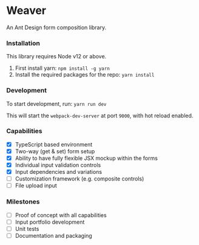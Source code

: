 # Weaver

An Ant Design form composition library.

### Installation

This library requires Node v12 or above.

1. First install yarn: `npm install -g yarn`
2. Install the required packages for the repo: `yarn install`

### Development

To start development, run: `yarn run dev`

This will start the `webpack-dev-server` at port `9000`, with hot reload enabled.

### Capabilities

- [x] TypeScript based environment
- [x] Two-way (get & set) form setup
- [x] Ability to have fully flexible JSX mockup within the forms
- [x] Individual input validation controls
- [x] Input dependencies and variations 
- [ ] Customization framework (e.g. composite controls)
- [ ] File upload input

### Milestones

- [ ] Proof of concept with all capabilities
- [ ] Input portfolio development
- [ ] Unit tests
- [ ] Documentation and packaging